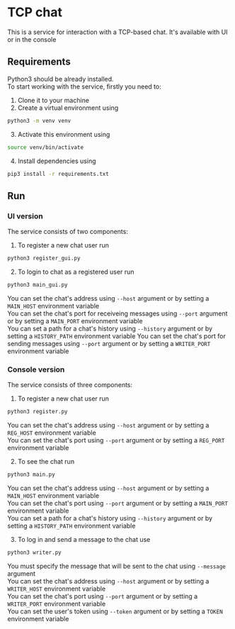 # TCP chat

This is a service for interaction with a TCP-based chat. It's available with UI or in the console


## Requirements

Python3 should be already installed.  
To start working with the service, firstly you need to: 

1. Clone it to your machine
2. Create a virtual environment using

```bash 
python3 -m venv venv
```

3. Activate this environment using

```bash
source venv/bin/activate
```
4. Install dependencies using

```bash
pip3 install -r requirements.txt
```

## Run

### UI version

The service consists of two components:

1. To register a new chat user run 
```bash
python3 register_gui.py
```

2. To login to chat as a registered user run 
```bash
python3 main_gui.py
```  
You can set the chat's address using `--host` argument or by setting a `MAIN_HOST` environment variable  
You can set the chat's port for receiveing messages using `--port` argument or by setting a `MAIN_PORT` environment variable  
You can set a path for a chat's history using `--history` argument or by setting a `HISTORY_PATH` environment variable
You can set the chat's port for sending messages using `--port` argument or by setting a `WRITER_PORT` environment variable  


### Console version

The service consists of three components:

1. To register a new chat user run 
```bash
python3 register.py
```
You can set the chat's address using `--host` argument or by setting a `REG_HOST` environment variable  
You can set the chat's port using `--port` argument or by setting a `REG_PORT` environment variable

2. To see the chat run 
```bash
python3 main.py
```  
You can set the chat's address using `--host` argument or by setting a `MAIN_HOST` environment variable  
You can set the chat's port using `--port` argument or by setting a `MAIN_PORT` environment variable  
You can set a path for a chat's history using `--history` argument or by setting a `HISTORY_PATH` environment variable

3. To log in and send a message to the chat use 
```bash
python3 writer.py
```
You must specify the message that will be sent to the chat using `--message` argument  
You can set the chat's address using `--host` argument or by setting a `WRITER_HOST` environment variable  
You can set the chat's port using `--port` argument or by setting a `WRITER_PORT` environment variable  
You can set the user's token using `--token` argument or by setting a `TOKEN` environment variable
